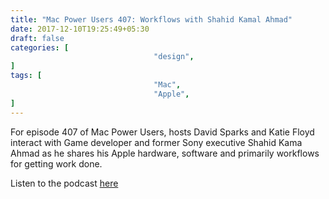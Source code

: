 ```yaml
---
title: "Mac Power Users 407: Workflows with Shahid Kamal Ahmad"
date: 2017-12-10T19:25:49+05:30
draft: false
categories: [
								"design",
]
tags: [
								"Mac",
								"Apple",
]
---
```

For episode 407 of Mac Power Users, hosts David Sparks and Katie Floyd interact with Game developer and former Sony executive Shahid Kama Ahmad as he shares his Apple hardware, software and primarily workflows for getting work done.

Listen to the podcast [here](https://www.relay.fm/mpu/407)
